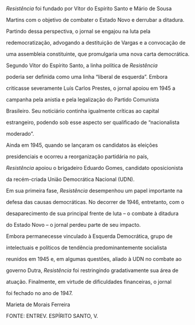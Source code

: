 

*Resistência* foi fundado por Vítor do Espírito Santo e Mário de Sousa

Martins com o objetivo de combater o Estado Novo e derrubar a ditadura.

Partindo dessa perspectiva, o jornal se engajou na luta pela

redemocratização, advogando a destituição de Vargas e a convocação de

uma assembleia constituinte, que promulgaria uma nova carta democrática.



Segundo Vítor do Espírito Santo, a linha política de *Resistência*

poderia ser definida como uma linha “liberal de esquerda”. Embora

criticasse severamente Luís Carlos Prestes, o jornal apoiou em 1945 a

campanha pela anistia e pela legalização do Partido Comunista

Brasileiro. Seu noticiário continha igualmente críticas ao capital

estrangeiro, podendo sob esse aspecto ser qualificado de “nacionalista

moderado”.



Ainda em 1945, quando se lançaram os candidatos às eleições

presidenciais e ocorreu a reorganização partidária no país,

*Resistência* apoiou o brigadeiro Eduardo Gomes, candidato oposicionista

da recém-criada União Democrática Nacional (UDN).



Em sua primeira fase, *Resistência* desempenhou um papel importante na

defesa das causas democráticas. No decorrer de 1946, entretanto, com o

desaparecimento de sua principal frente de luta – o combate à ditadura

do Estado Novo – o jornal perdeu parte de seu impacto.



Embora permanecesse vinculado à Esquerda Democrática, grupo de

intelectuais e políticos de tendência predominantemente socialista

reunidos em 1945 e, em algumas questões, aliado à UDN no combate ao

governo Dutra, *Resistência* foi restringindo gradativamente sua área de

atuação. Finalmente, em virtude de dificuldades financeiras, o jornal

foi fechado no ano de 1947.



Marieta de Morais Ferreira



FONTE: ENTREV. ESPÍRITO SANTO, V.

